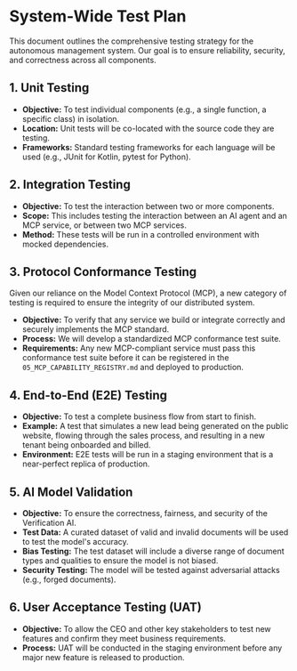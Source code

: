 # System-Wide Test Plan

This document outlines the comprehensive testing strategy for the autonomous management system. Our goal is to ensure reliability, security, and correctness across all components.

## 1. Unit Testing

- **Objective:** To test individual components (e.g., a single function, a specific class) in isolation.
- **Location:** Unit tests will be co-located with the source code they are testing.
- **Frameworks:** Standard testing frameworks for each language will be used (e.g., JUnit for Kotlin, pytest for Python).

## 2. Integration Testing

- **Objective:** To test the interaction between two or more components.
- **Scope:** This includes testing the interaction between an AI agent and an MCP service, or between two MCP services.
- **Method:** These tests will be run in a controlled environment with mocked dependencies.

## 3. Protocol Conformance Testing

Given our reliance on the Model Context Protocol (MCP), a new category of testing is required to ensure the integrity of our distributed system.

- **Objective:** To verify that any service we build or integrate correctly and securely implements the MCP standard.
- **Process:** We will develop a standardized MCP conformance test suite.
- **Requirements:** Any new MCP-compliant service must pass this conformance test suite before it can be registered in the `05_MCP_CAPABILITY_REGISTRY.md` and deployed to production.

## 4. End-to-End (E2E) Testing

- **Objective:** To test a complete business flow from start to finish.
- **Example:** A test that simulates a new lead being generated on the public website, flowing through the sales process, and resulting in a new tenant being onboarded and billed.
- **Environment:** E2E tests will be run in a staging environment that is a near-perfect replica of production.

## 5. AI Model Validation

- **Objective:** To ensure the correctness, fairness, and security of the Verification AI.
- **Test Data:** A curated dataset of valid and invalid documents will be used to test the model's accuracy.
- **Bias Testing:** The test dataset will include a diverse range of document types and qualities to ensure the model is not biased.
- **Security Testing:** The model will be tested against adversarial attacks (e.g., forged documents).

## 6. User Acceptance Testing (UAT)

- **Objective:** To allow the CEO and other key stakeholders to test new features and confirm they meet business requirements.
- **Process:** UAT will be conducted in the staging environment before any major new feature is released to production.
